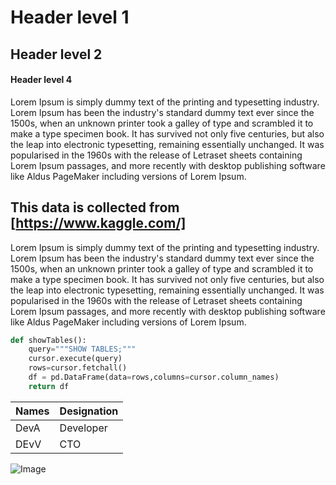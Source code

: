 # Header level 1
## Header level 2
#### Header level 4

Lorem Ipsum is simply dummy text of the printing and typesetting industry. Lorem Ipsum has been the industry's standard dummy text ever since the 1500s, when an unknown printer took a galley of type and scrambled it to make a type specimen book. It has survived not only five centuries, but also the leap into electronic typesetting, remaining essentially unchanged. It was popularised in the 1960s with the release of Letraset sheets containing Lorem Ipsum passages, and more recently with desktop publishing software like Aldus PageMaker including versions of Lorem Ipsum.

This data is collected from [https://www.kaggle.com/]
---
Lorem Ipsum is simply dummy text of the printing and typesetting industry. Lorem Ipsum has been the industry's standard dummy text ever since the 1500s, when an unknown printer took a galley of type and scrambled it to make a type specimen book. It has survived not only five centuries, but also the leap into electronic typesetting, remaining essentially unchanged. It was popularised in the 1960s with the release of Letraset sheets containing Lorem Ipsum passages, and more recently with desktop publishing software like Aldus PageMaker including versions of Lorem Ipsum.

``` python
def showTables():
    query="""SHOW TABLES;"""
    cursor.execute(query)
    rows=cursor.fetchall()
    df = pd.DataFrame(data=rows,columns=cursor.column_names)
    return df
```

|Names|Designation|
|------|------------|
|DevA | Developer |
|DEvV | CTO |





![Image](![image](https://github.com/NITISHKISHNANI/E-commerce/assets/152250232/6592fb2b-d4a9-44c9-8e23-5f8ccce9b36f))
